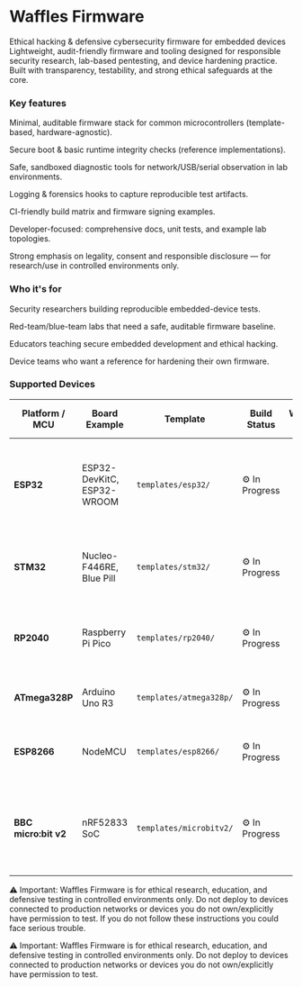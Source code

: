 # Waffles Firmware

Ethical hacking & defensive cybersecurity firmware for embedded devices
Lightweight, audit-friendly firmware and tooling designed for responsible security research, lab-based pentesting, and device hardening practice. Built with transparency, testability, and strong ethical safeguards at the core.

### Key features

Minimal, auditable firmware stack for common microcontrollers (template-based, hardware-agnostic).

Secure boot & basic runtime integrity checks (reference implementations).

Safe, sandboxed diagnostic tools for network/USB/serial observation in lab environments.

Logging & forensics hooks to capture reproducible test artifacts.

CI-friendly build matrix and firmware signing examples.

Developer-focused: comprehensive docs, unit tests, and example lab topologies.

Strong emphasis on legality, consent and responsible disclosure — for research/use in controlled environments only.

### Who it's for

Security researchers building reproducible embedded-device tests.

Red-team/blue-team labs that need a safe, auditable firmware baseline.

Educators teaching secure embedded development and ethical hacking.

Device teams who want a reference for hardening their own firmware.

### Supported Devices

| Platform / MCU       | Board Example              | Template                | Build Status    | Wi-Fi |    BLE    |  RF |  FM |   nRF24   | Mic | NFC |  IR | Est. Price (USD) | Notes                                                                       |
| -------------------- | -------------------------- | ----------------------- | --------------- | :---: | :-------: | :-: | :-: | :-------: | :-: | :-: | :-: | ---------------: | --------------------------------------------------------------------------- |
| **ESP32**            | ESP32-DevKitC, ESP32-WROOM | `templates/esp32/`      | ⚙️ In Progress       |   ✅   |     ✅     |  ✅  |  —  |     —     |  ✅  |  ⚙️ |  ✅  |     **$8 – $12** | Full support for Wi-Fi/BLE + optional mic and IR; great for network labs    |
| **STM32**            | Nucleo-F446RE, Blue Pill   | `templates/stm32/`      | ⚙️ In Progress  |   —   |     —     |  ✅  |  —  |     ✅     |  ⚙️ |  —  |  ✅  |    **$10 – $20** | Good RF/nRF24 lab target; mic integration WIP                               |
| **RP2040**           | Raspberry Pi Pico          | `templates/rp2040/`     | ⚙️ In Progress |   —   | ✅ (addon) |  ✅  |  —  |     ✅     |  ✅  |  —  |  ✅  |      **$4 – $8** | Versatile teaching board; supports modular sensors                          |
| **ATmega328P**       | Arduino Uno R3             | `templates/atmega328p/` | ⚙️ In Progress      |   —   |     —     |  ✅  |  —  |     ✅     |  ⚙️ |  —  |  ✅  |    **$12 – $18** | Excellent low-level RF and IR example                                       |
| **ESP8266**          | NodeMCU                    | `templates/esp8266/`    | ⚙️ In Progress  |   ✅   |     —     |  ✅  |  —  |     —     |  —  |  —  |  —  |      **$5 – $8** | Legacy Wi-Fi stack, telemetry only                                          |
| **BBC micro:bit v2** | nRF52833 SoC               | `templates/microbitv2/` | ⚙️ In Progress        |   —   |     ✅     |  ✅  |  —  | ✅ (addon) |  ✅  |  —  |  ✅  |    **$18 – $25** | Built-in BLE, mic, buttons & sensors — ideal for educational security demos |
⚠️ Important: Waffles Firmware is for ethical research, education, and defensive testing in controlled environments only.
Do not deploy to devices connected to production networks or devices you do not own/explicitly have permission to test.
If you do not follow these instructions you could face serious trouble.




⚠️ Important: Waffles Firmware is for ethical research, education, and defensive testing in controlled environments only. Do not deploy to devices connected to production networks or devices you do not own/explicitly have permission to test.
